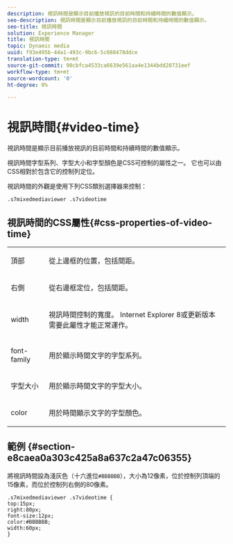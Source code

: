 ```yaml
---
description: 視訊時間是顯示目前播放視訊的目前時間和持續時間的數值顯示。
seo-description: 視訊時間是顯示目前播放視訊的目前時間和持續時間的數值顯示。
seo-title: 視訊時間
solution: Experience Manager
title: 視訊時間
topic: Dynamic media
uuid: f93e495b-44a1-493c-9bc6-5c088478ddce
translation-type: tm+mt
source-git-commit: 90cbfca4533ca6639e561aa4e1344bdd20731eef
workflow-type: tm+mt
source-wordcount: '0'
ht-degree: 0%

---
```



# 視訊時間{#video-time}

視訊時間是顯示目前播放視訊的目前時間和持續時間的數值顯示。

<!--<a id="section_061E550C1C1D4DB2BD663A898895B38C"></a>-->

視訊時間字型系列、字型大小和字型顏色是CSS可控制的屬性之一。 它也可以由CSS相對於包含它的控制列定位。

視訊時間的外觀是使用下列CSS類別選擇器來控制：

```
.s7mixedmediaviewer .s7videotime
```

## 視訊時間的CSS屬性{#css-properties-of-video-time}

<table id="table_C48C56E696304C9BAFEE71BA9EA9A174"> 
 <tbody> 
  <tr> 
   <td colname="col1"> <p> <span class="codeph"> 頂部 </span> </p> </td> 
   <td colname="col2"> <p>從上邊框的位置，包括間距。 </p> </td> 
  </tr> 
  <tr> 
   <td colname="col1"> <p> <span class="codeph"> 右側 </span> </p> </td> 
   <td colname="col2"> <p>從右邊框定位，包括間距。 </p> </td> 
  </tr> 
  <tr> 
   <td colname="col1"> <p> <span class="codeph"> width </span> </p> </td> 
   <td colname="col2"> <p> 視訊時間控制的寬度。 Internet Explorer 8或更新版本需要此屬性才能正常運作。 </p> </td> 
  </tr> 
  <tr> 
   <td colname="col1"> <p> <span class="codeph"> font-family  </span> </p> </td> 
   <td colname="col2"> <p>用於顯示時間文字的字型系列。 </p> </td> 
  </tr> 
  <tr> 
   <td colname="col1"> <p> <span class="codeph"> 字型大小  </span> </p> </td> 
   <td colname="col2"> <p>用於顯示時間文字的字型大小。 </p> </td> 
  </tr> 
  <tr> 
   <td colname="col1"> <p> <span class="codeph"> color </span> </p> </td> 
   <td colname="col2"> <p>用於時間顯示文字的字型顏色。 </p> </td> 
  </tr> 
 </tbody> 
</table>

## 範例 {#section-e8caea0a303c425a8a637c2a47c06355}

將視訊時間設為淺灰色（十六進位`#BBBBBB`），大小為12像素，位於控制列頂端的15像素，而位於控制列右側的80像素。

```
.s7mixedmediaviewer .s7videotime { 
top:15px; 
right:80px; 
font-size:12px; 
color:#BBBBBB; 
width:60px;  
}
```

